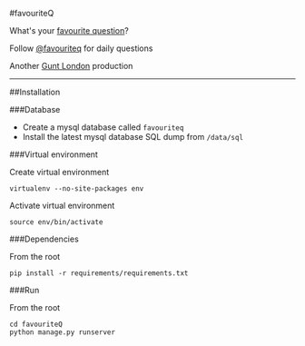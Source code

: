 #favouriteQ


What&#39;s your [favourite question](http://favouritequestion.com)?

Follow [@favouriteq](http://twitter.com/favouriteq) for daily questions

Another [Gunt London](http://guntlondon.com) production

---

##Installation


###Database

* Create a mysql database called `favouriteq`
* Install the latest mysql database SQL dump from `/data/sql`


###Virtual environment

Create virtual environment

```
virtualenv --no-site-packages env
```
Activate virtual environment

```
source env/bin/activate
```


###Dependencies

From the root

```
pip install -r requirements/requirements.txt
```


###Run

From the root

```
cd favouriteQ
python manage.py runserver
```